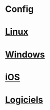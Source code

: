 # Config

# [Linux](linux/Readme.md) <!-- volontairement en minuscule pour que ce soit plus simple à naviguer en CLI-->

# [Windows](Windows/Readme.md)

# [iOS](iOS/Readme.md)

# [Logiciels](Logiciels/Readme.md)

